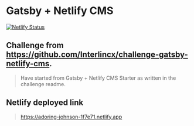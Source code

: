 # Gatsby + Netlify CMS

[![Netlify Status](https://api.netlify.com/api/v1/badges/b654c94e-08a6-4b79-b443-7837581b1d8d/deploy-status)](https://app.netlify.com/sites/gatsby-starter-netlify-cms-ci/deploys)

## Challenge from https://github.com/Interlincx/challenge-gatsby-netlify-cms.
> Have started from Gatsby + Netlify CMS Starter as written in the challenge readme.

## Netlify deployed link
> https://adoring-johnson-1f7e71.netlify.app
